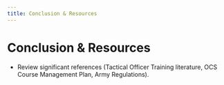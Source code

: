 ```yaml
---
title: Conclusion & Resources
---
```


# Conclusion & Resources

- Review significant references (Tactical Officer Training literature, OCS Course Management Plan, Army Regulations). 